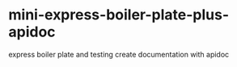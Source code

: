 # mini-express-boiler-plate-plus-apidoc
express boiler plate and testing create documentation with apidoc
